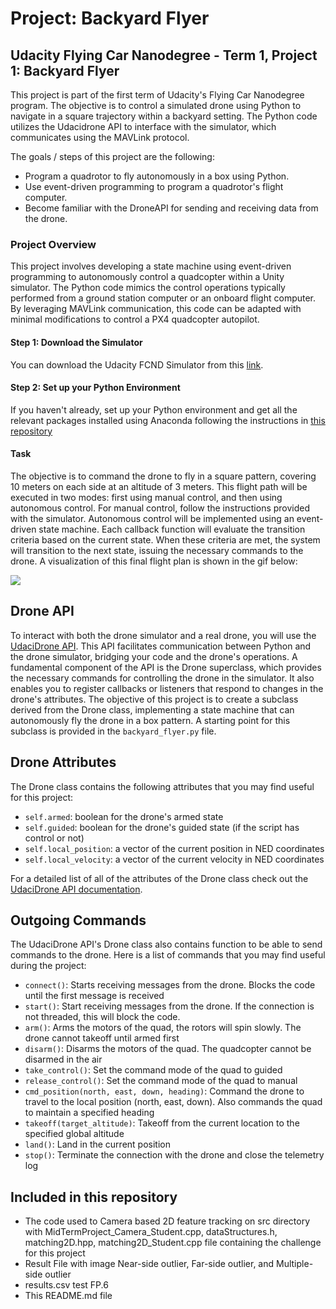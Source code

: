 # Project: Backyard Flyer

## Udacity Flying Car Nanodegree - Term 1, Project 1: Backyard Flyer

This project is part of the first term of Udacity's Flying Car Nanodegree program. The objective is to control a simulated drone using Python to navigate in a square trajectory within a backyard setting. The Python code utilizes the Udacidrone API to interface with the simulator, which communicates using the MAVLink protocol.

The goals / steps of this project are the following:

* Program a quadrotor to fly autonomously in a box using Python.
* Use event-driven programming to program a quadrotor's flight computer.
* Become familiar with the DroneAPI for sending and receiving data from the drone.

### Project Overview

This project involves developing a state machine using event-driven programming to autonomously control a quadcopter within a Unity simulator. The Python code mimics the control operations typically performed from a ground station computer or an onboard flight computer. By leveraging MAVLink communication, this code can be adapted with minimal modifications to control a PX4 quadcopter autopilot.

#### Step 1: Download the Simulator
You can download the Udacity FCND Simulator from this [link](https://github.com/udacity/FCND-Simulator-Releases/releases). 

#### Step 2: Set up your Python Environment
If you haven't already, set up your Python environment and get all the relevant packages installed using Anaconda following the instructions in [this repository](https://github.com/udacity/FCND-Term1-Starter-Kit)

#### Task

The objective is to command the drone to fly in a square pattern, covering 10 meters on each side at an altitude of 3 meters. This flight path will be executed in two modes: first using manual control, and then using autonomous control. For manual control, follow the instructions provided with the simulator. Autonomous control will be implemented using an event-driven state machine. Each callback function will evaluate the transition criteria based on the current state. When these criteria are met, the system will transition to the next state, issuing the necessary commands to the drone. A visualization of this final flight plan is shown in the gif below:

![](https://github.com/1Px-Vision/UAV-Control-Physics-Informed-Machine-Learning/blob/main/Project_Backyard_Flyer/backyard_square.gif)

## Drone API

To interact with both the drone simulator and a real drone, you will use the [UdaciDrone API](https://udacity.github.io/udacidrone/). This API facilitates communication between Python and the drone simulator, bridging your code and the drone's operations. A fundamental component of the API is the Drone superclass, which provides the necessary commands for controlling the drone in the simulator. It also enables you to register callbacks or listeners that respond to changes in the drone's attributes. The objective of this project is to create a subclass derived from the Drone class, implementing a state machine that can autonomously fly the drone in a box pattern. A starting point for this subclass is provided in the ````backyard_flyer.py```` file.

## Drone Attributes
The Drone class contains the following attributes that you may find useful for this project:

* ````self.armed````: boolean for the drone's armed state
* ````self.guided````: boolean for the drone's guided state (if the script has control or not)
* ````self.local_position````: a vector of the current position in NED coordinates
* ````self.local_velocity````: a vector of the current velocity in NED coordinates
  
For a detailed list of all of the attributes of the Drone class check out the [UdaciDrone API documentation](https://udacity.github.io/udacidrone/).

## Outgoing Commands
The UdaciDrone API's Drone class also contains function to be able to send commands to the drone. Here is a list of commands that you may find useful during the project:

* ````connect()````: Starts receiving messages from the drone. Blocks the code until the first message is received
* ````start()````: Start receiving messages from the drone. If the connection is not threaded, this will block the code.
* ````arm()````: Arms the motors of the quad, the rotors will spin slowly. The drone cannot takeoff until armed first
* ````disarm()````: Disarms the motors of the quad. The quadcopter cannot be disarmed in the air
* ````take_control()````: Set the command mode of the quad to guided
* ````release_control()````: Set the command mode of the quad to manual
* ````cmd_position(north, east, down, heading)````: Command the drone to travel to the local position (north, east, down). Also commands the quad to maintain a specified heading
* ````takeoff(target_altitude)````: Takeoff from the current location to the specified global altitude
* ````land()````: Land in the current position
* ````stop()````: Terminate the connection with the drone and close the telemetry log

## Included in this repository 

* The code used to Camera based 2D feature tracking on src directory with MidTermProject_Camera_Student.cpp, dataStructures.h, matching2D.hpp, matching2D_Student.cpp file containing the challenge for this project
* Result File with image Near-side outlier, Far-side outlier, and Multiple-side outlier
* results.csv test FP.6
* This README.md file

